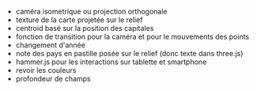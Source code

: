 

- caméra isometrique ou projection orthogonale
- texture de la carte projetée sur le relief
- centroid basé sur la position des capitales
- fonction de transition pour la caméra et pour le mouvements des points
- changement d'année
- note des pays en pastille posée sur le relief (donc texte dans three.js)
- hammer.js pour les interactions sur tablette et smartphone
- revoir les couleurs
- profondeur de champs


